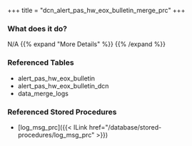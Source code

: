 +++
title = "dcn_alert_pas_hw_eox_bulletin_merge_prc"
+++

### What does it do?
N/A
{{% expand "More Details" %}}
{{% /expand %}}

### Referenced Tables
- alert_pas_hw_eox_bulletin
- alert_pas_hw_eox_bulletin_dcn
- data_merge_logs

### Referenced Stored Procedures
- [log_msg_prc]({{< ILink href="/database/stored-procedures/log_msg_prc" >}})
